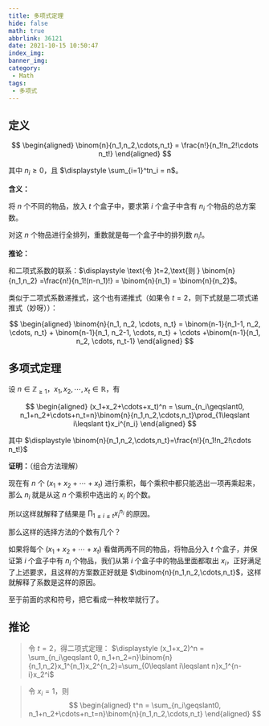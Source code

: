 ```yaml
---
title: 多项式定理
hide: false
math: true
abbrlink: 36121
date: 2021-10-15 10:50:47
index_img:
banner_img:
category:
 - Math
tags:
 - 多项式
---
```


## 定义

$$
\begin{aligned}
\binom{n}{n_1,n_2,\cdots,n_t} = \frac{n!}{n_1!n_2!\cdots n_t!}
\end{aligned}
$$

其中 $n_i\geqslant 0$，且 $\displaystyle \sum_{i=1}^tn_i = n$。

**含义：**

将 $n$ 个不同的物品，放入 $t$ 个盒子中，要求第 $i$ 个盒子中含有 $n_i$ 个物品的总方案数。

对这 $n$ 个物品进行全排列，重数就是每一个盒子中的排列数 $n_i!$。

**推论：**

和二项式系数的联系：$\displaystyle \text{令 }t=2,\text{则 } \binom{n}{n_1,n_2} =\frac{n!}{n_1!(n-n_1)!} = \binom{n}{n_1} = \binom{n}{n_2}$。

类似于二项式系数递推式，这个也有递推式（如果令 $t=2$，则下式就是二项式递推式（妙呀））：

$$
\begin{aligned}
\binom{n}{n_1, n_2, \cdots, n_t} = \binom{n-1}{n_1-1, n_2, \cdots, n_t} + \binom{n-1}{n_1, n_2-1, \cdots, n_t} + \cdots +\binom{n-1}{n_1, n_2, \cdots, n_t-1}
\end{aligned}
$$

## 多项式定理

设 $n\in\mathbb Z_{\geqslant 1}$，$x_1, x_2, \cdots, x_t\in \mathbb R$，有

$$
\begin{aligned}
(x_1+x_2+\cdots+x_t)^n = \sum_{n_i\geqslant0, n_1+n_2+\cdots+n_t=n}\binom{n}{n_1,n_2,\cdots,n_t}\prod_{1\leqslant i\leqslant t}x_i^{n_i}
\end{aligned}
$$

其中 $\displaystyle \binom{n}{n_1,n_2,\cdots,n_t}=\frac{n!}{n_1!n_2!\cdots n_t!}$

**证明：**（组合方法理解）

现在有 $n$ 个 $(x_1+x_2+\cdots+x_t)$ 进行乘积，每个乘积中都只能选出一项再乘起来，那么 $n_i$ 就是从这 $n$ 个乘积中选出的 $x_i$ 的个数。

所以这样就解释了结果是 $\displaystyle \prod_{1\leqslant i\leqslant t}x_i^{n_i}$ 的原因。

那么这样的选择方法的个数有几个？

如果将每个 $(x_1+x_2+\cdots+x_t)$ 看做两两不同的物品，将物品分入 $t$ 个盒子，并保证第 $i$ 个盒子中有 $n_i$ 个物品，我们从第 $i$ 个盒子中的物品里面都取出 $x_i$，正好满足了上述要求，且这样的方案数正好就是 $\dbinom{n}{n_1,n_2,\cdots,n_t}$，这样就解释了系数是这样的原因。

至于前面的求和符号，把它看成一种枚举就行了。

## 推论

> 令 $t = 2$，得二项式定理： $\displaystyle (x_1+x_2)^n = \sum_{n_i\geqslant 0, n_1+n_2=n}\binom{n}{n_1,n_2}x_1^{n_1}x_2^{n_2}=\sum_{0\leqslant i\leqslant n}x_1^{n-i}x_2^i$

> 令 $x_i=1$，则 
$$
\begin{aligned}
t^n = \sum_{n_i\geqslant0, n_1+n_2+\cdots+n_t=n}\binom{n}{n_1,n_2,\cdots,n_t}
\end{aligned}
$$
